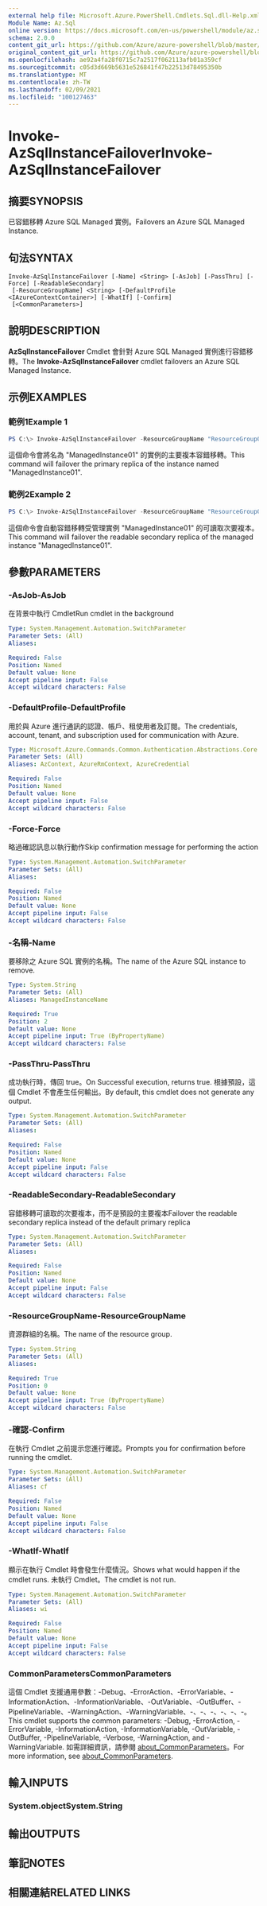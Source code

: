 ```yaml
---
external help file: Microsoft.Azure.PowerShell.Cmdlets.Sql.dll-Help.xml
Module Name: Az.Sql
online version: https://docs.microsoft.com/en-us/powershell/module/az.sql/invoke-AzSqlInstanceFailover
schema: 2.0.0
content_git_url: https://github.com/Azure/azure-powershell/blob/master/src/Sql/Sql/help/Invoke-AzSqlInstanceFailover.md
original_content_git_url: https://github.com/Azure/azure-powershell/blob/master/src/Sql/Sql/help/Invoke-AzSqlInstanceFailover.md
ms.openlocfilehash: ae92a4fa28f0715c7a2517f062113afb01a359cf
ms.sourcegitcommit: c05d3d669b5631e526841f47b22513d78495350b
ms.translationtype: MT
ms.contentlocale: zh-TW
ms.lasthandoff: 02/09/2021
ms.locfileid: "100127463"
---
```

# <span data-ttu-id="afdb1-101">Invoke-AzSqlInstanceFailover</span><span class="sxs-lookup"><span data-stu-id="afdb1-101">Invoke-AzSqlInstanceFailover</span></span>

## <span data-ttu-id="afdb1-102">摘要</span><span class="sxs-lookup"><span data-stu-id="afdb1-102">SYNOPSIS</span></span>
<span data-ttu-id="afdb1-103">已容錯移轉 Azure SQL Managed 實例。</span><span class="sxs-lookup"><span data-stu-id="afdb1-103">Failovers an Azure SQL Managed Instance.</span></span>

## <span data-ttu-id="afdb1-104">句法</span><span class="sxs-lookup"><span data-stu-id="afdb1-104">SYNTAX</span></span>

```
Invoke-AzSqlInstanceFailover [-Name] <String> [-AsJob] [-PassThru] [-Force] [-ReadableSecondary]
 [-ResourceGroupName] <String> [-DefaultProfile <IAzureContextContainer>] [-WhatIf] [-Confirm]
 [<CommonParameters>]
```

## <span data-ttu-id="afdb1-105">說明</span><span class="sxs-lookup"><span data-stu-id="afdb1-105">DESCRIPTION</span></span>
<span data-ttu-id="afdb1-106">**AzSqlInstanceFailover** Cmdlet 會針對 Azure SQL Managed 實例進行容錯移轉。</span><span class="sxs-lookup"><span data-stu-id="afdb1-106">The **Invoke-AzSqlInstanceFailover** cmdlet failovers an Azure SQL Managed Instance.</span></span>

## <span data-ttu-id="afdb1-107">示例</span><span class="sxs-lookup"><span data-stu-id="afdb1-107">EXAMPLES</span></span>

### <span data-ttu-id="afdb1-108">範例1</span><span class="sxs-lookup"><span data-stu-id="afdb1-108">Example 1</span></span>
```powershell
PS C:\> Invoke-AzSqlInstanceFailover -ResourceGroupName "ResourceGroup01" -Name "ManagedInstance01"
```

<span data-ttu-id="afdb1-109">這個命令會將名為 "ManagedInstance01" 的實例的主要複本容錯移轉。</span><span class="sxs-lookup"><span data-stu-id="afdb1-109">This command will failover the primary replica of the instance named "ManagedInstance01".</span></span>

### <span data-ttu-id="afdb1-110">範例2</span><span class="sxs-lookup"><span data-stu-id="afdb1-110">Example 2</span></span>
```powershell
PS C:\> Invoke-AzSqlInstanceFailover -ResourceGroupName "ResourceGroup01" -Name "ManagedInstance01" -ReadableSecondary
```

<span data-ttu-id="afdb1-111">這個命令會自動容錯移轉受管理實例 "ManagedInstance01" 的可讀取次要複本。</span><span class="sxs-lookup"><span data-stu-id="afdb1-111">This command will failover the readable secondary replica of the managed instance "ManagedInstance01".</span></span>

## <span data-ttu-id="afdb1-112">參數</span><span class="sxs-lookup"><span data-stu-id="afdb1-112">PARAMETERS</span></span>

### <span data-ttu-id="afdb1-113">-AsJob</span><span class="sxs-lookup"><span data-stu-id="afdb1-113">-AsJob</span></span>
<span data-ttu-id="afdb1-114">在背景中執行 Cmdlet</span><span class="sxs-lookup"><span data-stu-id="afdb1-114">Run cmdlet in the background</span></span>

```yaml
Type: System.Management.Automation.SwitchParameter
Parameter Sets: (All)
Aliases:

Required: False
Position: Named
Default value: None
Accept pipeline input: False
Accept wildcard characters: False
```

### <span data-ttu-id="afdb1-115">-DefaultProfile</span><span class="sxs-lookup"><span data-stu-id="afdb1-115">-DefaultProfile</span></span>
<span data-ttu-id="afdb1-116">用於與 Azure 進行通訊的認證、帳戶、租使用者及訂閱。</span><span class="sxs-lookup"><span data-stu-id="afdb1-116">The credentials, account, tenant, and subscription used for communication with Azure.</span></span>

```yaml
Type: Microsoft.Azure.Commands.Common.Authentication.Abstractions.Core.IAzureContextContainer
Parameter Sets: (All)
Aliases: AzContext, AzureRmContext, AzureCredential

Required: False
Position: Named
Default value: None
Accept pipeline input: False
Accept wildcard characters: False
```

### <span data-ttu-id="afdb1-117">-Force</span><span class="sxs-lookup"><span data-stu-id="afdb1-117">-Force</span></span>
<span data-ttu-id="afdb1-118">略過確認訊息以執行動作</span><span class="sxs-lookup"><span data-stu-id="afdb1-118">Skip confirmation message for performing the action</span></span>

```yaml
Type: System.Management.Automation.SwitchParameter
Parameter Sets: (All)
Aliases:

Required: False
Position: Named
Default value: None
Accept pipeline input: False
Accept wildcard characters: False
```

### <span data-ttu-id="afdb1-119">-名稱</span><span class="sxs-lookup"><span data-stu-id="afdb1-119">-Name</span></span>
<span data-ttu-id="afdb1-120">要移除之 Azure SQL 實例的名稱。</span><span class="sxs-lookup"><span data-stu-id="afdb1-120">The name of the Azure SQL instance to remove.</span></span>

```yaml
Type: System.String
Parameter Sets: (All)
Aliases: ManagedInstanceName

Required: True
Position: 2
Default value: None
Accept pipeline input: True (ByPropertyName)
Accept wildcard characters: False
```

### <span data-ttu-id="afdb1-121">-PassThru</span><span class="sxs-lookup"><span data-stu-id="afdb1-121">-PassThru</span></span>
<span data-ttu-id="afdb1-122">成功執行時，傳回 true。</span><span class="sxs-lookup"><span data-stu-id="afdb1-122">On Successful execution, returns true.</span></span>  <span data-ttu-id="afdb1-123">根據預設，這個 Cmdlet 不會產生任何輸出。</span><span class="sxs-lookup"><span data-stu-id="afdb1-123">By default, this cmdlet does not generate any output.</span></span>

```yaml
Type: System.Management.Automation.SwitchParameter
Parameter Sets: (All)
Aliases:

Required: False
Position: Named
Default value: None
Accept pipeline input: False
Accept wildcard characters: False
```

### <span data-ttu-id="afdb1-124">-ReadableSecondary</span><span class="sxs-lookup"><span data-stu-id="afdb1-124">-ReadableSecondary</span></span>
<span data-ttu-id="afdb1-125">容錯移轉可讀取的次要複本，而不是預設的主要複本</span><span class="sxs-lookup"><span data-stu-id="afdb1-125">Failover the readable secondary replica instead of the default primary replica</span></span>

```yaml
Type: System.Management.Automation.SwitchParameter
Parameter Sets: (All)
Aliases:

Required: False
Position: Named
Default value: None
Accept pipeline input: False
Accept wildcard characters: False
```

### <span data-ttu-id="afdb1-126">-ResourceGroupName</span><span class="sxs-lookup"><span data-stu-id="afdb1-126">-ResourceGroupName</span></span>
<span data-ttu-id="afdb1-127">資源群組的名稱。</span><span class="sxs-lookup"><span data-stu-id="afdb1-127">The name of the resource group.</span></span>

```yaml
Type: System.String
Parameter Sets: (All)
Aliases:

Required: True
Position: 0
Default value: None
Accept pipeline input: True (ByPropertyName)
Accept wildcard characters: False
```

### <span data-ttu-id="afdb1-128">-確認</span><span class="sxs-lookup"><span data-stu-id="afdb1-128">-Confirm</span></span>
<span data-ttu-id="afdb1-129">在執行 Cmdlet 之前提示您進行確認。</span><span class="sxs-lookup"><span data-stu-id="afdb1-129">Prompts you for confirmation before running the cmdlet.</span></span>

```yaml
Type: System.Management.Automation.SwitchParameter
Parameter Sets: (All)
Aliases: cf

Required: False
Position: Named
Default value: None
Accept pipeline input: False
Accept wildcard characters: False
```

### <span data-ttu-id="afdb1-130">-WhatIf</span><span class="sxs-lookup"><span data-stu-id="afdb1-130">-WhatIf</span></span>
<span data-ttu-id="afdb1-131">顯示在執行 Cmdlet 時會發生什麼情況。</span><span class="sxs-lookup"><span data-stu-id="afdb1-131">Shows what would happen if the cmdlet runs.</span></span> <span data-ttu-id="afdb1-132">未執行 Cmdlet。</span><span class="sxs-lookup"><span data-stu-id="afdb1-132">The cmdlet is not run.</span></span>

```yaml
Type: System.Management.Automation.SwitchParameter
Parameter Sets: (All)
Aliases: wi

Required: False
Position: Named
Default value: None
Accept pipeline input: False
Accept wildcard characters: False
```

### <span data-ttu-id="afdb1-133">CommonParameters</span><span class="sxs-lookup"><span data-stu-id="afdb1-133">CommonParameters</span></span>
<span data-ttu-id="afdb1-134">這個 Cmdlet 支援通用參數：-Debug、-ErrorAction、-ErrorVariable、-InformationAction、-InformationVariable、-OutVariable、-OutBuffer、-PipelineVariable、-WarningAction、-WarningVariable、-、-、-、-、-、-。</span><span class="sxs-lookup"><span data-stu-id="afdb1-134">This cmdlet supports the common parameters: -Debug, -ErrorAction, -ErrorVariable, -InformationAction, -InformationVariable, -OutVariable, -OutBuffer, -PipelineVariable, -Verbose, -WarningAction, and -WarningVariable.</span></span> <span data-ttu-id="afdb1-135">如需詳細資訊，請參閱 [about_CommonParameters](http://go.microsoft.com/fwlink/?LinkID=113216)。</span><span class="sxs-lookup"><span data-stu-id="afdb1-135">For more information, see [about_CommonParameters](http://go.microsoft.com/fwlink/?LinkID=113216).</span></span>

## <span data-ttu-id="afdb1-136">輸入</span><span class="sxs-lookup"><span data-stu-id="afdb1-136">INPUTS</span></span>

### <span data-ttu-id="afdb1-137">System.object</span><span class="sxs-lookup"><span data-stu-id="afdb1-137">System.String</span></span>

## <span data-ttu-id="afdb1-138">輸出</span><span class="sxs-lookup"><span data-stu-id="afdb1-138">OUTPUTS</span></span>

## <span data-ttu-id="afdb1-139">筆記</span><span class="sxs-lookup"><span data-stu-id="afdb1-139">NOTES</span></span>

## <span data-ttu-id="afdb1-140">相關連結</span><span class="sxs-lookup"><span data-stu-id="afdb1-140">RELATED LINKS</span></span>
